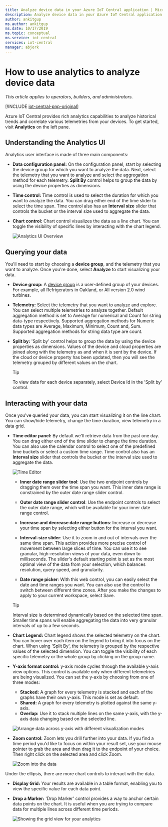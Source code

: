 ```yaml
---
title: Analyze device data in your Azure IoT Central application | Microsoft Docs
description: Analyze device data in your Azure IoT Central application.
author: ankitgup
ms.author: ankitgup
ms.date: 10/17/2019
ms.topic: conceptual
ms.service: iot-central
services: iot-central
manager: abjork
---
```


# How to use analytics to analyze device data

*This article applies to operators, builders, and administrators.*

[!INCLUDE [iot-central-pnp-original](../../../includes/iot-central-pnp-original-note.md)]

Azure IoT Central provides rich analytics capabilities to analyze historical trends and correlate various telemetries from your devices. To get started, visit **Analytics** on the left pane.

## Understanding the Analytics UI
Analytics user interface is made of three main components:
- **Data configuration panel:** On the configuration panel, start by selecting the device group for which you want to analyze the data. Next, select the telemetry that you want to analyze and select the aggregation method for each telemetry. **Split By** control helps to group the data by using the device properties as dimensions.

- **Time control:** Time control is used to select the duration for which you want to analyze the data. You can drag either end of the time slider to select the time span. Time control also has an **Interval size** slider that controls the bucket or the interval size used to aggregate the data. 

- **Chart control:** Chart control visualizes the data as a line chart. You can toggle the visibility of specific lines by interacting with the chart  legend. 


  ![Analytics UI Overview](media/howto-create-analytics-pnp/analyticsui.png)


## Querying your data

You'll need to start by choosing a **device group**, and the telemetry that you want to analyze. Once you're done, select **Analyze** to start visualizing your data.

- **Device group:** A [device group](tutorial-use-device-groups-pnp.md) is a user-defined group of your devices. For example, all Refrigerators in Oakland, or All version 2.0 wind turbines.

- **Telemetry:** Select the telemetry that you want to analyze and explore. You can select multiple telemetries to analyze together. Default aggregation method is set to Average for numerical and Count for string data-type respectively. Supported aggregation methods for Numeric data types are Average, Maximum, Minimum, Count and, Sum.  Supported aggregation methods for string data type are count.

- **Split by:** 'Split by' control helps to group the data by using the device properties as dimensions. Values of the device and cloud properties are joined along with the telemetry as and when it is sent by the device. If the cloud or device property has been updated, then you will see the telemetry grouped by different values on the chart.

    > [!TIP]
    > To view data for each device separately, select Device Id in the 'Split by' control.

## Interacting with your data

Once you've queried your data, you can start visualizing it on the line chart. You can show/hide telemetry, change the time duration, view telemetry in a data grid.

- **Time editor panel:** By default we'll retrieve data from the past one day. You can drag either end of the time slider to change the time duration. You can also use the calendar control to select one of the predefined time buckets or select a custom time range. Time control also has an **Interval size** slider that controls the bucket or the interval size used to aggregate the data.

    ![Time Editor](media/howto-create-analytics-pnp/timeeditorpanel.png)

    - **Inner date range slider tool**: Use the two endpoint controls by dragging them over the time span you want. This inner date range is constrained by the outer date range slider control.
    
   
    - **Outer date range slider control**: Use the endpoint controls to select the outer date range, which will be available for your inner date range control.

    - **Increase and decrease date range buttons**: Increase or decrease your time span by selecting either button for the interval you want.

    - **Interval-size slider**: Use it to zoom in and out of intervals over the same time span. This action provides more precise control of movement between large slices of time. You can use it to see granular, high-resolution views of your data, even down to milliseconds. The slider's default starting point is set as the most optimal view of the data from your selection, which balances resolution, query speed, and granularity.
    
    - **Date range picker**: With this web control, you can easily select the date and time ranges you want. You can also use the control to switch between different time zones. After you make the changes to apply to your current workspace, select Save.

    > [!TIP]
    > Interval size is determined dynamically based on the selected time span. Smaller time spans will enable aggregating the data into very granular intervals of up to a few seconds.


- **Chart Legend:** Chart legend shows the selected telemetry on the chart. You can hover over each item on the legend to bring it into focus on the chart. When using 'Split By', the telemetry is grouped by the respective values of the selected dimension. You can toggle the visibility of each specific telemetry or the whole group by clicking on the group name.  


- **Y-axis format control:** y-axis mode cycles through the available y-axis view options. This control is available only when different telemetries are being visualized. You can set the y-axis by choosing from one of three modes:

    - **Stacked:** A graph for every telemetry is stacked and each of the graphs have their own y-axis. This mode is set as default.
    - **Shared:** A graph for every telemetry is plotted against the same y-axis.
    - **Overlap:** Use it to stack multiple lines on the same y-axis, with the y-axis data changing based on the selected line.

  ![Arrange data across y-axis with different visualization modes](media/howto-create-analytics-pnp/yaxiscontrol.png)

- **Zoom control:** Zoom lets you drill further into your data. If you find a time period you'd like to focus on within your result set, use your mouse pointer to grab the area and then drag it to the endpoint of your choice. Then right click on the selected area and click Zoom.

  ![Zoom into the data](media/howto-create-analytics-pnp/zoom.png)

Under the ellipsis, there are more chart controls to interact with the data.

- **Display Grid:** Your results are available in a table format, enabling you to view the specific value for each data point.

- **Drop a Marker:** 'Drop Marker' control provides a way to anchor certain data points on the chart. It is useful when you are trying to compare data for multiple lines across different time periods.

  ![Showing the grid view for your analytics](media/howto-create-analytics-pnp/additionalchartcontrols.png)